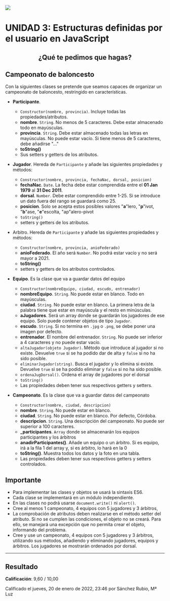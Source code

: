 ![](https://github.com/HenestrosaDev/2-daw/tree/main/Desarrollo%20web%20en%20entorno%20cliente/U3%20Estructuras%20definidas%20por%20el%20usuario%20en%20JavaScript/Ejercicios/docs/screenshot.png)

# UNIDAD 3: Estructuras definidas por el usuario en JavaScript
## <p align="center">¿Qué te pedimos que hagas?</p>

## Campeonato de baloncesto
Con la siguientes clases se pretende que seamos capaces de organizar un campeonato de baloncesto, restringido en características.

- **Participante**.
	- `Constructor(nombre, provincia)`. Incluye todas las propiedades/atributos.
	- **nombre**. `String`. No menos de 5 caracteres. Debe estar almacenado todo en mayúsculas.
	- **provincia**. `String`. Debe estar almacenado todas las letras en mayúsculas. No puede estar vacío. Si tiene menos de 5 caracteres, debe añadirse  "..."
	- **toString()**
	- Sus setters y getters de los atributos.

- **Jugador**. Hereda de `Participante` y añade las siguientes propiedades y métodos:
	- `Constructor(nombre, provincia, fechaNac, dorsal, posicion)`
 	- **fechaNac**. `Date`. La fecha debe estar comprendida entre el **01 Jan 1979** al **31 Dec 2011**.
	- **dorsal**. `Number`. Debe estar comprendido entre 1-25. Si se introduce un dato fuera del rango se guardará como 25.
	- **posicion**. Solo se acepta estos posibles valores "**a**"lero, "**p**"ivot, "**b**"ase, "**e**"escolta, "ap"alero-pivot
	- `toString()`
	- setters y getters de los atributos.

- Arbitro. Hereda de `Participante` y añade las siguientes propiedades y métodos:
	- `Constructor(nombre, provincia, anioFederado)`
	- **anioFederado**. El año será `Number`. No podrá estar vacío y no será mayor a 2021.
	- **toString()**
	- setters y getters de los atributos controlados.

- **Equipo**. Es la clase que va a guardar datos del equipo
	- `Constructor(nombreEquipo, ciudad, escudo, entrenador)`
	- **nombreEquipo**. `String`.  No puede estar en blanco. Todo en mayúsculas.
	- **ciudad**. `String`. No puede estar en blanco. La primera letra de la palabra tiene que estar en mayúscula y el resto en minúsculas.
	- **aJugadores**. Será un array donde se guardarán los jugadores de ese equipo. Solo puede contener objetos de tipo `Jugador`.
	- **escudo**. `String`. Si no termina en `.jpg` o `.png`, se debe poner una imagen por defecto.
	- **entrenador**. El nombre del entrenador. `String`. No puede ser inferior a 4 caracteres y no puede estar vacío.
	- `altaJugador(objeto Jugador)`. Método que introduce al jugador si no existe. Devuelve `true` si se ha podido dar de alta y `false` si no ha sido posible.
	- `eliminarJugador(string)`. Busca el jugador y lo elimina si existe. Devuelve `true` si se ha podido eliminar y `false` si no ha sido posible. 
	- `ordenaJugDorsal()`. Ordena el array de jugadores por el dorsal
	- `toString()`
	- Las propiedades deben tener sus respectivos getters y setters.

- **Campeonato**. Es la clase que va a guardar datos del campeonato
	- `Constructor(nombre, ciudad, descripcion)`
	- **nombre**. `String`. No puede estar en blanco.
	- **ciudad**. `String`. No puede estar en blanco. Por defecto, Córdoba.
	- **descripcion**. `String`. Una descripción del campeonato. No puede ser superior a 100 caracteres.
	- **_participantes**. `Array` donde se almacenarán los equipos participantes y los árbitros
	- **anadirParticipantes()**. Añade un equipo o un árbitro. Si es equipo, irá a la fila 1 del array y, si es árbitro, lo hará en la 0
	- **toString()**. Muestra todos los datos y la foto en una tabla. 
	- Las propiedades deben tener sus respectivos getters y setters controlados.

## Importante

- Para implementar las clases y objetos se usará la sintaxis ES6.
- Cada clase se implementará en un módulo independiente.
- En las clases no podrá usarse `document.write()` ni `alert()`.
- Cree al menos 1 campeonato, 4 equipos con 5 jugadores y 3 árbitros, 
- La comprobación de atributos deben realizarse en el método setter del atributo. Si no se cumplen las condiciones, el objeto no se creará. Para ello, se manejará una excepción que no permita crear el objeto, informando del problema.
- Cree y use un campeonato, 4 equipos con 5 jugadores y 3 árbitros, utilizando sus métodos, añadiendo y eliminando jugadores, equipos y árbitros. Los jugadores se mostrarán ordenados por dorsal.

--- 

## Resultado

**Calificación**: 9,60 / 10,00

Calificado el jueves, 20 de enero de 2022, 23:46 por Sánchez Rubio, Mª Luz
